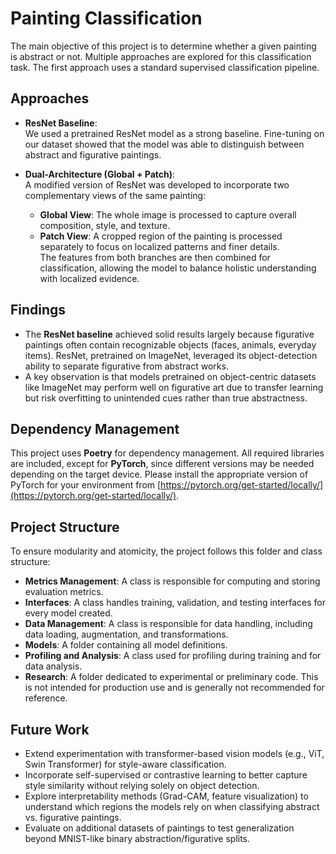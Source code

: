 # Painting Classification

The main objective of this project is to determine whether a given painting is abstract or not. Multiple approaches are explored for this classification task. The first approach uses a standard supervised classification pipeline.


## Approaches

- **ResNet Baseline**:  
  We used a pretrained ResNet model as a strong baseline. Fine-tuning on our dataset showed that the model was able to distinguish between abstract and figurative paintings.

- **Dual-Architecture (Global + Patch)**:  
  A modified version of ResNet was developed to incorporate two complementary views of the same painting:  
  - **Global View**: The whole image is processed to capture overall composition, style, and texture.  
  - **Patch View**: A cropped region of the painting is processed separately to focus on localized patterns and finer details.  
  The features from both branches are then combined for classification, allowing the model to balance holistic understanding with localized evidence.


## Findings

- The **ResNet baseline** achieved solid results largely because figurative paintings often contain recognizable objects (faces, animals, everyday items). ResNet, pretrained on ImageNet, leveraged its object-detection ability to separate figurative from abstract works.   
- A key observation is that models pretrained on object-centric datasets like ImageNet may perform well on figurative art due to transfer learning but risk overfitting to unintended cues rather than true abstractness.


## Dependency Management

This project uses **Poetry** for dependency management. All required libraries are included, except for **PyTorch**, since different versions may be needed depending on the target device. Please install the appropriate version of PyTorch for your environment from [https://pytorch.org/get-started/locally/](https://pytorch.org/get-started/locally/).


## Project Structure

To ensure modularity and atomicity, the project follows this folder and class structure:

- **Metrics Management**: A class is responsible for computing and storing evaluation metrics.
- **Interfaces**: A class handles training, validation, and testing interfaces for every model created.
- **Data Management**: A class is responsible for data handling, including data loading, augmentation, and transformations.
- **Models**: A folder containing all model definitions.
- **Profiling and Analysis**: A class used for profiling during training and for data analysis.
- **Research**: A folder dedicated to experimental or preliminary code. This is not intended for production use and is generally not recommended for reference.


## Future Work

- Extend experimentation with transformer-based vision models (e.g., ViT, Swin Transformer) for style-aware classification.  
- Incorporate self-supervised or contrastive learning to better capture style similarity without relying solely on object detection.  
- Explore interpretability methods (Grad-CAM, feature visualization) to understand which regions the models rely on when classifying abstract vs. figurative paintings.  
- Evaluate on additional datasets of paintings to test generalization beyond MNIST-like binary abstraction/figurative splits.  



